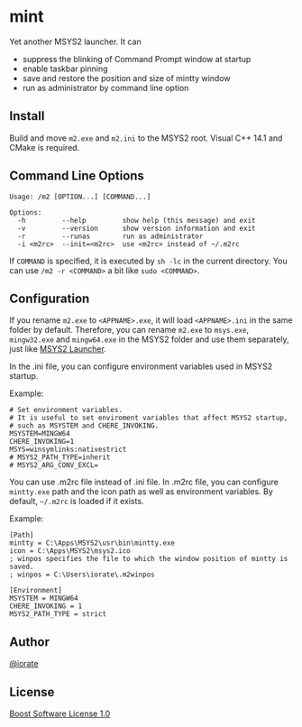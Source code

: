 # mint
Yet another MSYS2 launcher. It can
* suppress the blinking of Command Prompt window at startup
* enable taskbar pinning
* save and restore the position and size of mintty window
* run as administrator by command line option

## Install
Build and move `m2.exe` and `m2.ini` to the MSYS2 root. Visual C++ 14.1 and CMake is required.

## Command Line Options
    Usage: /m2 [OPTION...] [COMMAND...]
    
    Options:
      -h         --help         show help (this message) and exit
      -v         --version      show version information and exit
      -r         --runas        run as administrator
      -i <m2rc>  --init=<m2rc>  use <m2rc> instead of ~/.m2rc

If `COMMAND` is specified, it is executed by `sh -lc` in the current directory. You can use `/m2 -r <COMMAND>` a bit like `sudo <COMMAND>`.

## Configuration
If you rename `m2.exe` to `<APPNAME>.exe`, it will load `<APPNAME>.ini` in the same folder by default. Therefore, you can rename `m2.exe` to `msys.exe`, `mingw32.exe` and `mingw64.exe` in the MSYS2 folder and use them separately, just like [MSYS2 Launcher](https://github.com/elieux/msys2-launcher).

In the .ini file, you can configure environment variables used in MSYS2 startup.

Example:

    # Set environment variables.
    # It is useful to set enviroment variables that affect MSYS2 startup,
    # such as MSYSTEM and CHERE_INVOKING.
    MSYSTEM=MINGW64
    CHERE_INVOKING=1
    MSYS=winsymlinks:nativestrict
    # MSYS2_PATH_TYPE=inherit
    # MSYS2_ARG_CONV_EXCL=

You can use .m2rc file instead of .ini file. In .m2rc file, you can configure `mintty.exe` path and the icon path as well as environment variables. By default, `~/.m2rc` is loaded if it exists.

Example:

    [Path]
    mintty = C:\Apps\MSYS2\usr\bin\mintty.exe
    icon = C:\Apps\MSYS2\msys2.ico
    ; winpos specifies the file to which the window position of mintty is saved.
    ; winpos = C:\Users\iorate\.m2winpos
    
    [Environment]
    MSYSTEM = MINGW64
    CHERE_INVOKING = 1
    MSYS2_PATH_TYPE = strict

## Author
[@iorate](https://twitter.com/iorate)

## License
[Boost Software License 1.0](http://www.boost.org/LICENSE_1_0.txt)
